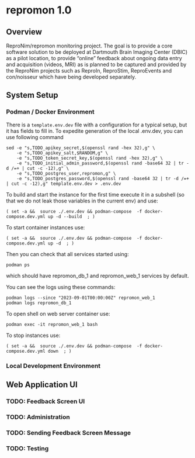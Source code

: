 # repromon 1.0

## Overview

ReproNim/repromon monitoring project. The goal is to provide a core software solution to be deployed
at Dartmouth Brain Imaging Center (DBIC) as a pilot location, to provide “online” feedback about
ongoing data entry and acquisition (videos, MRI) as is planned to be captured and provided by the
ReproNim projects such as ReproIn, ReproStim, ReproEvents and con/noisseur which have being developed
separately.

## System Setup


### Podman / Docker Environment
There is a `template.env.dev` file with a configuration for a typical setup, but it has fields to fill in.
To expedite generation of the local .env.dev, you can use following command

    sed -e "s,TODO_apikey_secret,$(openssl rand -hex 32),g" \
        -e "s,TODO_apikey_salt,$RANDOM,g" \
        -e "s,TODO_token_secret_key,$(openssl rand -hex 32),g" \
        -e "s,TODO_initial_admin_password,$(openssl rand -base64 32 | tr -d /=+ | cut -c -12),g" \
        -e "s,TODO_postgres_user,repromon,g" \
        -e "s,TODO_postgres_password,$(openssl rand -base64 32 | tr -d /=+ | cut -c -12),g" template.env.dev > .env.dev

To build and start the instance for the first time execute it in a subshell (so that we do not leak
those variables in the current env) and use:

    ( set -a &&  source ./.env.dev && podman-compose  -f docker-compose.dev.yml up -d --build  ; )

To start container instances use:

    ( set -a &&  source ./.env.dev && podman-compose  -f docker-compose.dev.yml up -d  ; )

Then you can check that all services started using:

    podman ps

which should have repromon_db_1 and repromon_web_1 services by default.

You can see the logs using these commands:

    podman logs --since "2023-09-01T00:00:00Z" repromon_web_1
    podman logs repromon_db_1

To open shell on web server container use:

    podman exec -it repromon_web_1 bash

To stop instances use:

    ( set -a &&  source ./.env.dev && podman-compose  -f docker-compose.dev.yml down  ; )



### Local Development Environment


## Web Application UI

### TODO: Feedback Screen UI

### TODO: Administration

### TODO: Sending Feedback Screen Message

### TODO: Testing
